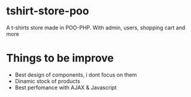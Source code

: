 
# tshirt-store-poo
A t-shirts store made in POO-PHP. With admin, users, shopping cart and more

# Things to be improve
- Best design of components, i dont focus on them
- Dinamic stock of products
- Best perfomance with AJAX & Javascript
